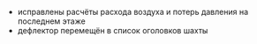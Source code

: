 - исправлены расчёты расхода воздуха и потерь давления на последнем этаже
- дефлектор перемещён в список оголовков шахты
